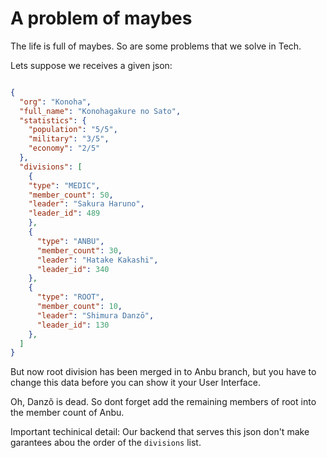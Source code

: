 # A problem of maybes

The life is full of maybes. So are some problems that we solve in Tech.

Lets suppose we receives a given json:

```json

{
  "org": "Konoha",
  "full_name": "Konohagakure no Sato",
  "statistics": {
    "population": "5/5",
    "military": "3/5",
    "economy": "2/5"
  },
  "divisions": [
    {
    "type": "MEDIC",
    "member_count": 50,
    "leader": "Sakura Haruno",
    "leader_id": 489
    },
    {
      "type": "ANBU",
      "member_count": 30,
      "leader": "Hatake Kakashi",
      "leader_id": 340
    },
    {
      "type": "ROOT",
      "member_count": 10,
      "leader": "Shimura Danzō",
      "leader_id": 130
    },
  ]
}
```

But now root division has been merged in to Anbu branch, but you have to change this data before you can show it your User Interface. 

Oh, Danzõ is dead. So dont forget add the remaining members of root into the member count of Anbu.

Important techinical detail: Our backend that serves this json don't make garantees abou the order of the `divisions` list.
